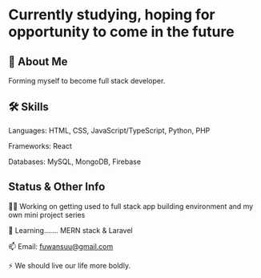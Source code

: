 
# Currently studying, hoping for opportunity to come in the future




## 🚀 About Me
Forming myself to become full stack developer.


## 🛠 Skills
Languages: HTML, CSS, JavaScript/TypeScript, Python, PHP

Frameworks: React

Databases: MySQL, MongoDB, Firebase


## Status & Other Info
👩‍💻 Working on getting used to full stack app building environment and my own mini project series

🧠 Learning....... MERN stack & Laravel

📫 Email: fuwansuu@gmail.com

⚡️ We should live our life more boldly.

